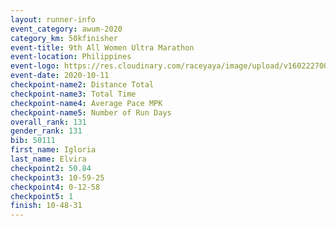 ```yaml
--- 
layout: runner-info 
event_category: awum-2020 
category_km: 50kfinisher 
event-title: 9th All Women Ultra Marathon 
event-location: Philippines 
event-logo: https://res.cloudinary.com/raceyaya/image/upload/v1602227002/10CB9A1D-4FF2-4FEC-BCB9-63DD1E148A9D_hlcl3g.jpg 
event-date: 2020-10-11 
checkpoint-name2: Distance Total 
checkpoint-name3: Total Time 
checkpoint-name4: Average Pace MPK 
checkpoint-name5: Number of Run Days 
overall_rank: 131
gender_rank: 131
bib: 50111
first_name: Igloria
last_name: Elvira
checkpoint2: 50.84
checkpoint3: 10-59-25
checkpoint4: 0-12-58
checkpoint5: 1
finish: 10-48-31
--- 
```

